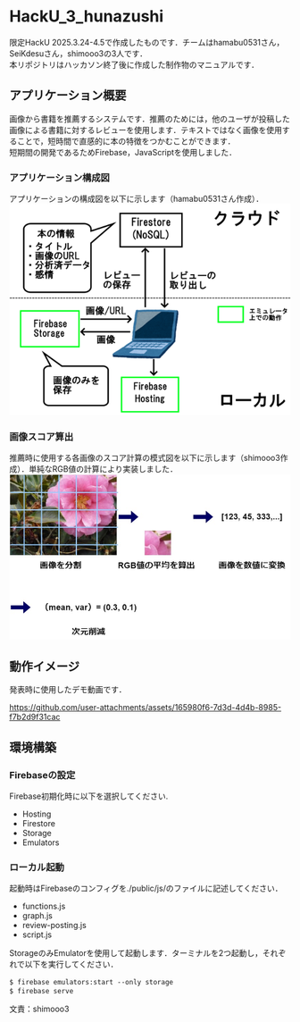 ﻿# HackU_3_hunazushi
 限定HackU 2025.3.24-4.5で作成したものです．チームはhamabu0531さん，SeiKdesuさん，shimooo3の3人です．  
本リポジトリはハッカソン終了後に作成した制作物のマニュアルです．

## アプリケーション概要
画像から書籍を推薦するシステムです．推薦のためには，他のユーザが投稿した画像による書籍に対するレビューを使用します．テキストではなく画像を使用することで，短時間で直感的に本の特徴をつかむことができます．  
短期間の開発であるためFirebase，JavaScriptを使用しました．

### アプリケーション構成図
アプリケーションの構成図を以下に示します（hamabu0531さん作成）．
![構成図](materials/comp.png)

### 画像スコア算出
推薦時に使用する各画像のスコア計算の模式図を以下に示します（shimooo3作成）．単純なRGB値の計算により実装しました．  
![構成図](materials/imageScore.jpg)

## 動作イメージ
発表時に使用したデモ動画です．

https://github.com/user-attachments/assets/165980f6-7d3d-4d4b-8985-f7b2d9f31cac

## 環境構築
### Firebaseの設定
Firebase初期化時に以下を選択してください.
- Hosting
- Firestore
- Storage
- Emulators

### ローカル起動
起動時はFirebaseのコンフィグを./public/js/のファイルに記述してください．
- functions.js
- graph.js
- review-posting.js
- script.js

StorageのみEmulatorを使用して起動します．ターミナルを2つ起動し，それぞれで以下を実行してください．
```
$ firebase emulators:start --only storage
$ firebase serve
```

文責：shimooo3
